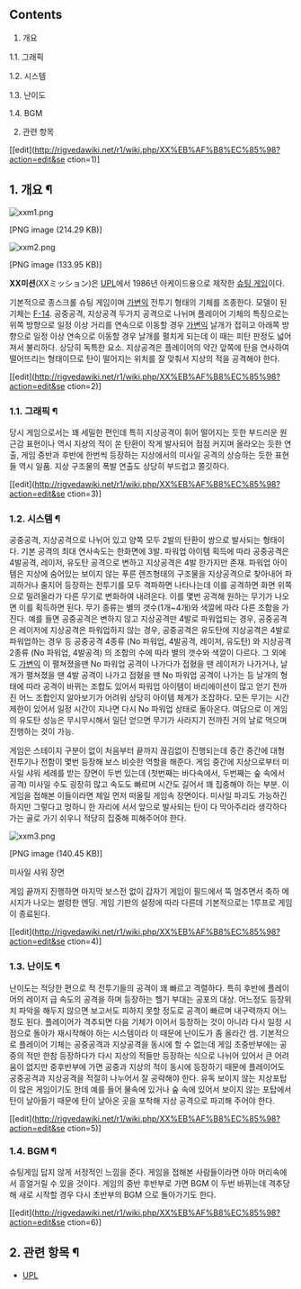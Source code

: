 ## Contents

    

1. 개요 
    

1.1. 그래픽

1.2. 시스템

1.3. 난이도

1.4. BGM

2. 관련 항목 

[[edit](http://rigvedawiki.net/r1/wiki.php/XX%EB%AF%B8%EC%85%98?action=edit&se
ction=1)]

## 1. 개요 ¶

  

![xxm1.png](//rv.wkcdn.net/http://rigvedawiki.net/r1/pds/xxm1.png)

[PNG image (214.29 KB)]

  

![xxm2.png](//rv.wkcdn.net/http://rigvedawiki.net/r1/pds/xxm2.png)

[PNG image (133.95 KB)]

  

**XX미션**(XXミッション)은 [UPL](UPL%28%ED%9A%8C%EC%82%AC%29.md)에서 1986년 아케이드용으로 제작한 [슈팅 게임](%EC%8A%88%ED%8C%85%20%EA%B2%8C%EC%9E%84.md)이다. 

  

기본적으로 종스크롤 슈팅 게임이며 [가변익](%EA%B0%80%EB%B3%80%EC%9D%B5.md) 전투기 형태의 기체를 조종한다.
모델이 된 기체는 [F-14](F-14.md). 공중공격, 지상공격 두가지 공격으로 나뉘며 플레이어 기체의 특징으로는 위쪽 방향으로
일정 이상 거리를 연속으로 이동할 경우 [가변익](%EA%B0%80%EB%B3%80%EC%9D%B5.md) 날개가 접히고 아래쪽
방향으로 일정 이상 연속으로 이동할 경우 날개를 펼치게 되는데 이 때는 피탄 판정도 넓어져서 불리하다. 상당히 독특한 요소. 지상공격은
플레이어의 약간 앞쪽에 탄을 연사하여 떨어뜨리는 형태이므로 탄이 떨어지는 위치를 잘 맞춰서 지상의 적을 공격해야 한다.

  

[[edit](http://rigvedawiki.net/r1/wiki.php/XX%EB%AF%B8%EC%85%98?action=edit&se
ction=2)]

### 1.1. 그래픽 ¶

당시 게임으로서는 꽤 세밀한 편인데 특히 지상공격이 휘어 떨어지는 듯한 부드러운 원근감 표현이나 역시 지상의 적이 쏜 탄환이 작게 발사되어
점점 커지며 올라오는 듯한 연출, 게임 중반과 후반에 한번씩 등장하는 지상에서의 미사일 공격의 상승하는 듯한 표현들 역시 일품. 지상
구조물의 폭발 연출도 상당히 부드럽고 쫄깃하다.

  

[[edit](http://rigvedawiki.net/r1/wiki.php/XX%EB%AF%B8%EC%85%98?action=edit&se
ction=3)]

### 1.2. 시스템 ¶

공중공격, 지상공격으로 나뉘어 있고 양쪽 모두 2발의 탄환이 쌍으로 발사되는 형태이다. 기본 공격의 최대 연사속도는 한화면에 3발. 파워업
아이템 획득에 따라 공중공격은 4발공격, 레이저, 유도탄 공격으로 변하고 지상공격은 4발 한가지만 존재. 파워업 아이템은 지상에 숨어있는
보이지 않는 푸른 렌즈형태의 구조물을 지상공격으로 찾아내어 파괴하거나 줄지어 등장하는 전투기를 모두 격파하면 나타나는데 이를 공격하면 화면
위쪽으로 밀려올라가 다른 무기로 변화하여 내려온다. 이를 몇번 공격해 원하는 무기가 나오면 이를 획득하면 된다. 무기 종류는 별의
갯수(1개~4개)와 색깔에 따라 다른 조합을 가진다. 예를 들면 공중공격은 변하지 않고 지상공격만 4발로 파워업되는 경우, 공중공격은
레이저에 지상공격은 파워업하지 않는 경우, 공중공격은 유도탄에 지상공격은 4발로 파워업하는 경우 등 공중공격 4종류 (No 파워업,
4발공격, 레이저, 유도탄) 와 지상공격 2종류 (No 파워업, 4발공격) 의 조합의 수에 따라 별의 갯수와 색깔이 다르다. 그 외에도
[가변익](%EA%B0%80%EB%B3%80%EC%9D%B5.md) 이 펼쳐졌을땐 No 파워업 공격이 나가다가 접혔을 땐 레이저가
나가거나, 날개가 펼쳐졌을 땐 4발 공격이 나가고 접혔을 땐 No 파워업 공격이 나가는 등 날개의 형태에 따라 공격이 바뀌는 조합도 있어서
파워업 아이템이 바리에이션이 많고 얻기 전까진 어느 조합인지 알아보기가 어려워 상당히 아이템 체계가 조잡하다. 모든 무기는 시간제한이 있어서
일정 시간이 지나면 다시 No 파워업 상태로 돌아온다. 여담으로 이 게임의 유도탄 성능은 무시무시해서 일단 얻으면 무기가 사라지기 전까진
거의 날로 먹으며 진행하는 것이 가능.

  

게임은 스테이지 구분이 없이 처음부터 끝까지 끊김없이 진행되는데 중간 중간에 대형 전투기나 전함이 몇번 등장해 보스 비슷한 역할을 해준다.
게임 중간에 지상으로부터 미사일 샤워 세례를 받는 장면이 두번 있는데 (첫번째는 바다속에서, 두번째는 숲 속에서 공격) 미사일 수도 굉장히
많고 속도도 빠르며 시간도 길어서 꽤 집중해야 하는 부분. 이 게임을 접해본 이들이라면 제일 먼저 떠올릴 게임속 장면이다. 미사일 파괴도
가능하긴 하지만 그렇다고 멍하니 한 자리에 서서 앞으로 발사되는 탄이 다 막아주리라 생각하다가는 골로 가기 쉬우니 적당히 집중해 피해주어야
한다.

  

![xxm3.png](//rv.wkcdn.net/http://rigvedawiki.net/r1/pds/xxm3.png)

[PNG image (140.45 KB)]

  
미사일 샤워 장면

  

게임 끝까지 진행하면 마지막 보스전 없이 갑자기 게임이 필드에서 뚝 멈추면서 축하 메시지가 나오는 썰렁한 엔딩. 게임 기판의 설정에 따라
다른데 기본적으로는 1루프로 게임이 종료된다.

  

[[edit](http://rigvedawiki.net/r1/wiki.php/XX%EB%AF%B8%EC%85%98?action=edit&se
ction=4)]

### 1.3. 난이도 ¶

난이도는 적당한 편으로 적 전투기들의 공격이 꽤 빠르고 격렬하다. 특히 후반에 플레이어의 레이저 급 속도의 공격을 하며 등장하는 헬기 부대는
공포의 대상. 어느정도 등장위치 파악을 해두지 않으면 보고서도 피하지 못할 정도로 공격이 빠르며 내구력까지 어느정도 된다. 플레이어가
격추되면 다음 기체가 이어서 등장하는 것이 아니라 다시 일정 시점으로 돌아가 재시작해야 하는 시스템이라 이 때문에 난이도가 좀 올라간 셈.
기본적으로 플레이어 기체는 공중공격과 지상공격을 동시에 할 수 없는데 게임 초중반부에는 공중의 적만 한참 등장하다가 다시 지상의 적들만
등장하는 식으로 나뉘어 있어서 큰 어려움이 없지만 중후반부에 가면 공중과 지상의 적이 동시에 등장하기 때문에 플레이어도 공중공격과 지상공격을
적절히 나누어서 잘 공략해야 한다. 유독 보이지 않는 지상포탑이 많은 게임이기도 한데 예를 들어 물속에 있거나 숲 속에 있어서 보이지 않는
포탑에서 탄이 날아들기 때문에 탄이 날아온 곳을 포착해 지상 공격으로 파괴해 주어야 한다.

  

[[edit](http://rigvedawiki.net/r1/wiki.php/XX%EB%AF%B8%EC%85%98?action=edit&se
ction=5)]

### 1.4. BGM ¶

슈팅게임 답지 않게 서정적인 느낌을 준다. 게임을 접해본 사람들이라면 아마 머리속에서 흥얼거릴 수 있을 것이다. 게임의 중반 후반부로 가면
BGM 이 두번 바뀌는데 격추당해 새로 시작할 경우 다시 초반부의 BGM 으로 돌아가기도 한다.

  

[[edit](http://rigvedawiki.net/r1/wiki.php/XX%EB%AF%B8%EC%85%98?action=edit&se
ction=6)]

## 2. 관련 항목 ¶

  * [UPL](UPL%28%ED%9A%8C%EC%82%AC%29.md)

